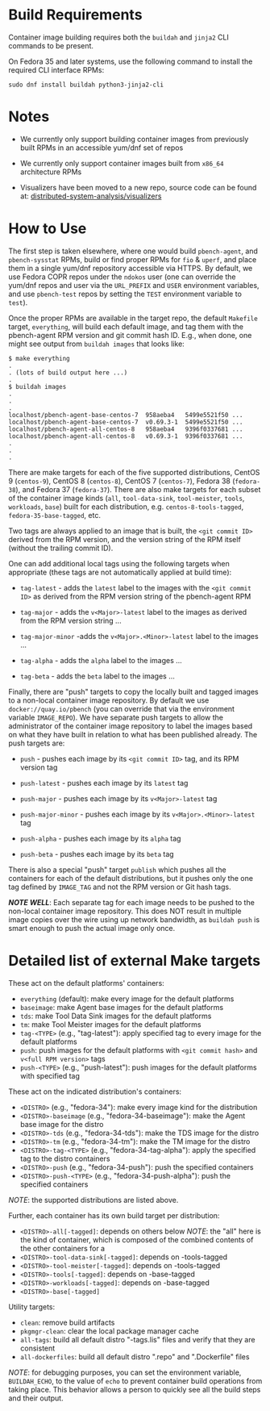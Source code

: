# Build Requirements

Container image building requires both the `buildah` and `jinja2` CLI commands
to be present.

On Fedora 35 and later systems, use the following command to install the
required CLI interface RPMs:

    sudo dnf install buildah python3-jinja2-cli

# Notes

  * We currently only support building container images from previously built
    RPMs in an accessible yum/dnf set of repos

  * We currently only support container images built from `x86_64` architecture
    RPMs

  * Visualizers have been moved to a new repo, source code can be found at:
    [distributed-system-analysis/visualizers](https://github.com/distributed-system-analysis/visualizers)

# How to Use

The first step is taken elsewhere, where one would build `pbench-agent`, and
`pbench-sysstat` RPMs, build or find proper RPMs for `fio` & `uperf`, and place
them in a single yum/dnf repository accessible via HTTPS.  By default, we use
Fedora COPR repos under the `ndokos` user (one can override the yum/dnf repos
and user via the `URL_PREFIX` and `USER` environment variables, and use
`pbench-test` repos by setting the `TEST` environment variable to `test`).

Once the proper RPMs are available in the target repo, the default `Makefile`
target, `everything`, will build each default image, and tag them with the
pbench-agent RPM version and git commit hash ID.  E.g., when done, one might
see output from `buildah images` that looks like:

```
$ make everything
.
. (lots of build output here ...)
.
$ buildah images
.
.
.
localhost/pbench-agent-base-centos-7  958aeba4   5499e5521f50 ...
localhost/pbench-agent-base-centos-7  v0.69.3-1  5499e5521f50 ...
localhost/pbench-agent-all-centos-8   958aeba4   9396f0337681 ...
localhost/pbench-agent-all-centos-8   v0.69.3-1  9396f0337681 ...
.
.
.
```

There are make targets for each of the five supported distributions, CentOS 9
(`centos-9`), CentOS 8 (`centos-8`), CentOS 7 (`centos-7`), Fedora 38
(`fedora-38`), and Fedora 37 (`fedora-37`).  There are also make targets for
each subset of the container image kinds (`all`, `tool-data-sink`,
`tool-meister`, `tools`, `workloads`, `base`) built for each distribution, e.g.
`centos-8-tools-tagged`, `fedora-35-base-tagged`, etc.

Two tags are always applied to an image that is built, the `<git commit ID>`
derived from the RPM version, and the version string of the RPM itself (without
the trailing commit ID).

One can add additional local tags using the following targets when appropriate
(these tags are not automatically applied at build time):

 * `tag-latest` - adds the `latest` label to the images with the
   `<git commit ID>` as derived from the RPM version string of the pbench-agent
   RPM

 * `tag-major` - adds the `v<Major>-latest` label to the images as derived from
   the RPM version string ...

 * `tag-major-minor` -adds the `v<Major>.<Minor>-latest` label to the images ...

 * `tag-alpha` - adds the `alpha` label to the images ...

 * `tag-beta` - adds the `beta` label to the images ...

Finally, there are "push" targets to copy the locally built and tagged images
to a non-local container image repository.  By default we use
`docker://quay.io/pbench` (you can override that via the environment variable
`IMAGE_REPO`).  We have separate push targets to allow the administrator of the
container image repository to label the images based on what they have built in
relation to what has been published already.  The push targets are:

 * `push` - pushes each image by its `<git commit ID>` tag, and its RPM version
   tag

 * `push-latest` - pushes each image by its `latest` tag

 * `push-major` - pushes each image by its `v<Major>-latest` tag

 * `push-major-minor` - pushes each image by its `v<Major>.<Minor>-latest` tag

 * `push-alpha` - pushes each image by its `alpha` tag

 * `push-beta` - pushes each image by its `beta` tag

There is also a special "push" target `publish` which pushes all the
containers for each of the default distributions, but it pushes only the one
tag defined by `IMAGE_TAG` and not the RPM version or Git hash tags.

**_NOTE WELL_**: Each separate tag for each image needs to be pushed to the
non-local container image repository.  This does NOT result in multiple image
copies over the wire using up network bandwidth, as `buildah push` is smart
enough to push the actual image only once.

# Detailed list of external Make targets

These act on the default platforms' containers:

 * `everything` (default):  make every image for the default platforms
 * `baseimage`: make Agent base images for the default platforms
 * `tds`:  make Tool Data Sink images for the default platforms
 * `tm`:  make Tool Meister images for the default platforms
 * `tag-<TYPE>` (e.g., "tag-latest"):  apply specified tag to every image for
   the default platforms
 * `push`:  push images for the default platforms with `<git commit hash>`
   and `v<full RPM version>` tags
 * `push-<TYPE>` (e.g., "push-latest"):  push images for the default
   platforms with specified tag

These act on the indicated distribution's containers:

 * `<DISTRO>` (e.g., "fedora-34"):  make every image kind for the distribution
 * `<DISTRO>-baseimage` (e.g., "fedora-34-baseimage"):  make the Agent base image for the distro
 * `<DISTRO>-tds` (e.g., "fedora-34-tds"):  make the TDS image for the distro
 * `<DISTRO>-tm` (e.g., "fedora-34-tm"):  make the TM image for the distro
 * `<DISTRO>-tag-<TYPE>` (e.g., "fedora-34-tag-alpha"):  apply the specified
   tag to the distro containers
 * `<DISTRO>-push` (e.g., "fedora-34-push"):  push the specified containers
 * `<DISTRO>-push-<TYPE>` (e.g., "fedora-34-push-alpha"):  push the specified
   containers

_NOTE_: the supported distributions are listed above.

Further, each container has its own build target per distribution:

 * `<DISTRO>-all[-tagged]`:  depends on others below
   _NOTE_: the "all" here is the kind of container, which is composed of 
   the combined contents of the other containers for a <DISTRO>
 * `<DISTRO>-tool-data-sink[-tagged]`:  depends on <DISTRO>-tools-tagged
 * `<DISTRO>-tool-meister[-tagged]`:  depends on <DISTRO>-tools-tagged
 * `<DISTRO>-tools[-tagged]`:  depends on <DISTRO>-base-tagged
 *  `<DISTRO>-workloads[-tagged]`:  depends on <DISTRO>-base-tagged
 * `<DISTRO>-base[-tagged]`

Utility targets:

 * `clean`:  remove build artifacts
 * `pkgmgr-clean`:  clear the local package manager cache
 * `all-tags`:  build all default distro "-tags.lis" files and verify that they
   are consistent
 * `all-dockerfiles`:  build all default distro ".repo" and ".Dockerfile" files

_NOTE_: for debugging purposes, you can set the environment variable,
`BUILDAH_ECHO`, to the value of `echo` to prevent container build operations
from taking place. This behavior allows a person to quickly see all the build
steps and their output.
